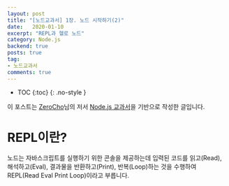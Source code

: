 ```yaml
---
layout: post
title: "[노드교과서] 1장. 노드 시작하기(2)"
date:   2020-01-10
excerpt: "REPL과 헬로 노드"
category: Node.js
backend: true
posts: true
tag:
- 노드교과서
comments: true
---
```

* TOC
{:toc}
{: .no-style }

<div class="center">
    이 포스트는 <a href="https://www.zerocho.com" target="_blank">ZeroCho</a>님의 저서 <a href="https://www.zerocho.com/books" target="_blank">Node.js 교과서</a>을 기반으로 작성한 글입니다.
</div>

# REPL이란?
노드는 자바스크립트를 실행하기 위한 콘솔을 제공하는데 입력된 코드를 읽고(Read), 해석하고(Eval), 결과물을 반환하고(Print), 반복(Loop)하는 것을 수행하여 REPL(Read Eval Print Loop)이라고 부릅니다.

